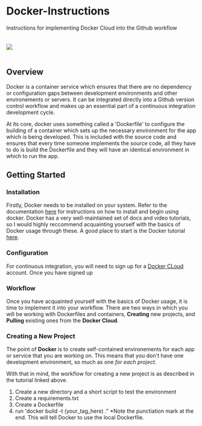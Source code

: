 # Docker-Instructions
Instructions for implementing Docker Cloud into the Github workflow
<br><br><br>
<img src="https://upload.wikimedia.org/wikipedia/commons/7/79/Docker_%28container_engine%29_logo.png">
<br><br>
<h2>Overview</h2>
Docker is a container service which ensures that there are no dependency or configuration gaps between development environments and other environements or servers. It can be integrated directly into a Github version control workflow and makes up an essential part of a continuous integration development cycle. 

At its core, docker uses something called a 'Dockerfile' to configure the building of a container which sets up the necessary environment for the app which is being developed. This is included with the source code and ensures that every time someone implements the source code, all they have to do is build the Dockerfile and they will have an identical environment in which to run the app. 

<h2>Getting Started</h2>

<h3>Installation</h3>

Firstly, Docker needs to be installed on your system. Refer to the documentation <a href="https://www.docker.com/community-
edition"> here</a> for instructions on how to install and begin using docker. Docker has a very well-maintained set of docs and 
video tutorials, so I would highly reccommend acquainting yourself with the basics of Docker usage through these. A good place to start is the Docker tutorial <a href="https://docs.docker.com/get-started/#setup">here</a>.  

<h3>Configuration</h3>

For continuous integration, you will need to sign up for a <a href="https://cloud.docker.com/">Docker CLoud</a> account. Once you have signed up

<h3>Workflow</h3>

Once you have acquainted yourself with the basics of Docker usage, it is time to implement it into your workflow. There are two 
ways in which you will be working with Dockerfiles and containers, <b>Creating</b> new projects, and <b>Pulling</b> existing 
ones from the <b>Docker Cloud</b>.

<h3>Creating a New Project</h3>

The point of <b>Docker</b> is to create self-contained environements for each app or service that you are working on. This means that you don't have one development environment, so much as one <i>for each project</i>. 

With that in mind, the workflow for creating a new project is as described in the tutorial linked above. 
1. Create a new directory and a short script to test the environment
2. Create a requirements.txt
3. Create a Dockerfile
4. run 'docker build -t (your_tag_here) ." *Note the punctiation mark at the end. This will tell Docker to use the local Dockerfile.




